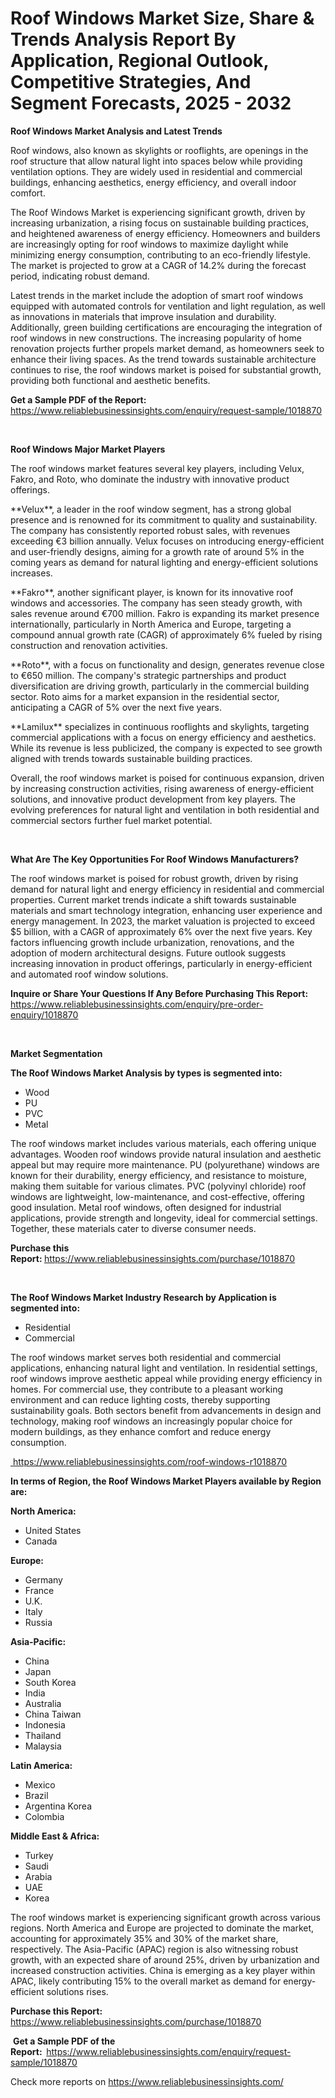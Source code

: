 <p><h1>Roof Windows Market Size, Share & Trends Analysis Report By Application, Regional Outlook, Competitive Strategies, And Segment Forecasts, 2025 - 2032</h1></p><p><strong>Roof Windows Market Analysis and Latest Trends</strong></p>
<p><p>Roof windows, also known as skylights or rooflights, are openings in the roof structure that allow natural light into spaces below while providing ventilation options. They are widely used in residential and commercial buildings, enhancing aesthetics, energy efficiency, and overall indoor comfort.</p><p>The Roof Windows Market is experiencing significant growth, driven by increasing urbanization, a rising focus on sustainable building practices, and heightened awareness of energy efficiency. Homeowners and builders are increasingly opting for roof windows to maximize daylight while minimizing energy consumption, contributing to an eco-friendly lifestyle. The market is projected to grow at a CAGR of 14.2% during the forecast period, indicating robust demand.</p><p>Latest trends in the market include the adoption of smart roof windows equipped with automated controls for ventilation and light regulation, as well as innovations in materials that improve insulation and durability. Additionally, green building certifications are encouraging the integration of roof windows in new constructions. The increasing popularity of home renovation projects further propels market demand, as homeowners seek to enhance their living spaces. As the trend towards sustainable architecture continues to rise, the roof windows market is poised for substantial growth, providing both functional and aesthetic benefits.</p></p>
<p><strong>Get a Sample PDF of the Report:&nbsp;</strong> <a href="https://www.reliablebusinessinsights.com/enquiry/request-sample/1018870?utm_campaign=3568&utm_medium=2&utm_source=Github&utm_content=ia&utm_term=09042025&utm_id=roof-windows">https://www.reliablebusinessinsights.com/enquiry/request-sample/1018870</a></p>
<p>&nbsp;</p>
<p><strong>Roof Windows Major Market Players</strong></p>
<p><p>The roof windows market features several key players, including Velux, Fakro, and Roto, who dominate the industry with innovative product offerings. </p><p>**Velux**, a leader in the roof window segment, has a strong global presence and is renowned for its commitment to quality and sustainability. The company has consistently reported robust sales, with revenues exceeding €3 billion annually. Velux focuses on introducing energy-efficient and user-friendly designs, aiming for a growth rate of around 5% in the coming years as demand for natural lighting and energy-efficient solutions increases.</p><p>**Fakro**, another significant player, is known for its innovative roof windows and accessories. The company has seen steady growth, with sales revenue around €700 million. Fakro is expanding its market presence internationally, particularly in North America and Europe, targeting a compound annual growth rate (CAGR) of approximately 6% fueled by rising construction and renovation activities.</p><p>**Roto**, with a focus on functionality and design, generates revenue close to €650 million. The company's strategic partnerships and product diversification are driving growth, particularly in the commercial building sector. Roto aims for a market expansion in the residential sector, anticipating a CAGR of 5% over the next five years.</p><p>**Lamilux** specializes in continuous rooflights and skylights, targeting commercial applications with a focus on energy efficiency and aesthetics. While its revenue is less publicized, the company is expected to see growth aligned with trends towards sustainable building practices.</p><p>Overall, the roof windows market is poised for continuous expansion, driven by increasing construction activities, rising awareness of energy-efficient solutions, and innovative product development from key players. The evolving preferences for natural light and ventilation in both residential and commercial sectors further fuel market potential.</p></p>
<p>&nbsp;</p>
<p><strong>What Are The Key Opportunities For Roof Windows Manufacturers?</strong></p>
<p><p>The roof windows market is poised for robust growth, driven by rising demand for natural light and energy efficiency in residential and commercial properties. Current market trends indicate a shift towards sustainable materials and smart technology integration, enhancing user experience and energy management. In 2023, the market valuation is projected to exceed $5 billion, with a CAGR of approximately 6% over the next five years. Key factors influencing growth include urbanization, renovations, and the adoption of modern architectural designs. Future outlook suggests increasing innovation in product offerings, particularly in energy-efficient and automated roof window solutions.</p></p>
<p><strong>Inquire or Share Your Questions If Any Before Purchasing This Report:</strong> <a href="https://www.reliablebusinessinsights.com/enquiry/pre-order-enquiry/1018870?utm_campaign=3568&utm_medium=2&utm_source=Github&utm_content=ia&utm_term=09042025&utm_id=roof-windows">https://www.reliablebusinessinsights.com/enquiry/pre-order-enquiry/1018870</a></p>
<p>&nbsp;</p>
<p><strong>Market Segmentation</strong></p>
<p><strong>The Roof Windows Market Analysis by types is segmented into:</strong></p>
<p><ul><li>Wood</li><li>PU</li><li>PVC</li><li>Metal</li></ul></p>
<p><p>The roof windows market includes various materials, each offering unique advantages. Wooden roof windows provide natural insulation and aesthetic appeal but may require more maintenance. PU (polyurethane) windows are known for their durability, energy efficiency, and resistance to moisture, making them suitable for various climates. PVC (polyvinyl chloride) roof windows are lightweight, low-maintenance, and cost-effective, offering good insulation. Metal roof windows, often designed for industrial applications, provide strength and longevity, ideal for commercial settings. Together, these materials cater to diverse consumer needs.</p></p>
<p><strong>Purchase this Report:&nbsp;</strong><a href="https://www.reliablebusinessinsights.com/purchase/1018870?utm_campaign=3568&utm_medium=2&utm_source=Github&utm_content=ia&utm_term=09042025&utm_id=roof-windows">https://www.reliablebusinessinsights.com/purchase/1018870</a></p>
<p>&nbsp;</p>
<p><strong>The Roof Windows Market Industry Research by Application is segmented into:</strong></p>
<p><ul><li>Residential</li><li>Commercial</li></ul></p>
<p><p>The roof windows market serves both residential and commercial applications, enhancing natural light and ventilation. In residential settings, roof windows improve aesthetic appeal while providing energy efficiency in homes. For commercial use, they contribute to a pleasant working environment and can reduce lighting costs, thereby supporting sustainability goals. Both sectors benefit from advancements in design and technology, making roof windows an increasingly popular choice for modern buildings, as they enhance comfort and reduce energy consumption.</p></p>
<p><a href="https://www.reliablebusinessinsights.com/roof-windows-r1018870?utm_campaign=3568&utm_medium=2&utm_source=Github&utm_content=ia&utm_term=09042025&utm_id=roof-windows">&nbsp;https://www.reliablebusinessinsights.com/roof-windows-r1018870</a></p>
<p><strong>In terms of Region, the Roof Windows Market Players available by Region are:</strong></p>
<p>
    <p> <strong> North America: </strong>
        <ul>
            <li>United States</li>
            <li>Canada</li>
        </ul>
        </p> 
    <p> <strong> Europe: </strong>
        <ul>
            <li>Germany</li>
            <li>France</li>
            <li>U.K.</li>
            <li>Italy</li>
            <li>Russia</li>
        </ul>
        </p> 
    <p> <strong> Asia-Pacific: </strong>
        <ul>
            <li>China</li>
            <li>Japan</li>
            <li>South Korea</li>
            <li>India</li>
            <li>Australia</li>
            <li>China Taiwan</li>
            <li>Indonesia</li>
            <li>Thailand</li>
            <li>Malaysia</li>
        </ul>
        </p> 
    <p> <strong> Latin America: </strong>
        <ul>
            <li>Mexico</li>
            <li>Brazil</li>
            <li>Argentina Korea</li>
            <li>Colombia</li>
        </ul>
        </p> 
    <p> <strong> Middle East & Africa: </strong>
        <ul>
            <li>Turkey</li>
            <li>Saudi</li>
            <li>Arabia</li>
            <li>UAE</li>
            <li>Korea</li>
        </ul>
    </p>
    </p>
<p><p>The roof windows market is experiencing significant growth across various regions. North America and Europe are projected to dominate the market, accounting for approximately 35% and 30% of the market share, respectively. The Asia-Pacific (APAC) region is also witnessing robust growth, with an expected share of around 25%, driven by urbanization and increased construction activities. China is emerging as a key player within APAC, likely contributing 15% to the overall market as demand for energy-efficient solutions rises.</p></p>
<p><strong>Purchase this Report: </strong><a href="https://www.reliablebusinessinsights.com/purchase/1018870?utm_campaign=3568&utm_medium=2&utm_source=Github&utm_content=ia&utm_term=09042025&utm_id=roof-windows">https://www.reliablebusinessinsights.com/purchase/1018870</a></p>
<p>&nbsp;<strong>Get a Sample PDF of the Report:&nbsp;&nbsp;</strong><a href="https://www.reliablebusinessinsights.com/enquiry/request-sample/1018870?utm_campaign=3568&utm_medium=2&utm_source=Github&utm_content=ia&utm_term=09042025&utm_id=roof-windows">https://www.reliablebusinessinsights.com/enquiry/request-sample/1018870</a></p>
<p><strong></strong></p>
<p>Check more reports on <a href="https://www.reliablebusinessinsights.com/?utm_campaign=3568&utm_medium=2&utm_source=Github&utm_content=ia&utm_term=09042025&utm_id=roof-windows">https://www.reliablebusinessinsights.com/</a></p>